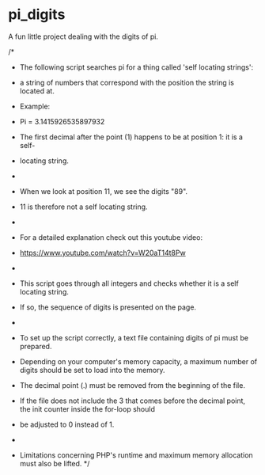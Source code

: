 # pi_digits
A fun little project dealing with the digits of pi.

/*
* The following script searches pi for a thing called 'self locating strings': 
* a string of numbers that correspond with the position the string is located at.

* Example:
* Pi = 3.1415926535897932
* The first decimal after the point (1) happens to be at position 1: it is a self-
* locating string.
*
* When we look at position 11, we see the digits "89".
* 11 is therefore not a self locating string.
*
* For a detailed explanation check out this youtube video:
* https://www.youtube.com/watch?v=W20aT14t8Pw
*
* This script goes through all integers and checks whether it is a self locating string.
* If so, the sequence of digits is presented on the page.
*
* To set up the script correctly, a text file containing digits of pi must be prepared.
* Depending on your computer's memory capacity, a maximum number of digits should be set to load into the memory.
* The decimal point (.) must be removed from the beginning of the file.
* If the file does not include the 3 that comes before the decimal point, the init counter inside the for-loop should
* be adjusted to 0 instead of 1.
*
* Limitations concerning PHP's runtime and maximum memory allocation must also be lifted. 
*/
